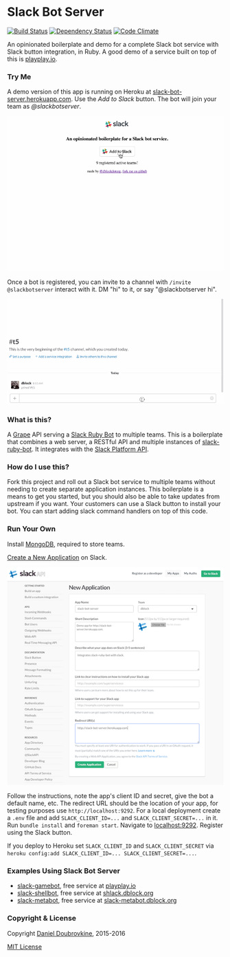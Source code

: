 Slack Bot Server
================

[![Build Status](https://travis-ci.org/dblock/slack-bot-server.svg?branch=master)](https://travis-ci.org/dblock/slack-bot-server)
[![Dependency Status](https://gemnasium.com/dblock/slack-bot-server.svg)](https://gemnasium.com/dblock/slack-bot-server)
[![Code Climate](https://codeclimate.com/github/dblock/slack-bot-server.svg)](https://codeclimate.com/github/dblock/slack-bot-server)

An opinionated boilerplate and demo for a complete Slack bot service with Slack button integration, in Ruby. A good demo of a service built on top of this is [playplay.io](http://playplay.io).

### Try Me

A demo version of this app is running on Heroku at [slack-bot-server.herokuapp.com](https://slack-bot-server.herokuapp.com). Use the _Add to Slack_ button. The bot will join your team as _@slackbotserver_.

![](images/slackbutton.gif)

Once a bot is registered, you can invite to a channel with `/invite @slackbotserver` interact with it. DM "hi" to it, or say "@slackbotserver hi".

![](images/slackbotserver.gif)

### What is this?

A [Grape](http://github.com/ruby-grape/grape) API serving a [Slack Ruby Bot](https://github.com/dblock/slack-ruby-bot) to multiple teams. This is a boilerplate that combines a web server, a RESTful API and multiple instances of [slack-ruby-bot](https://github.com/dblock/slack-ruby-bot). It integrates with the [Slack Platform API](https://medium.com/slack-developer-blog/launch-platform-114754258b91#.od3y71dyo).

### How do I use this?

Fork this project and roll out a Slack bot service to multiple teams without needing to create separate application instances. This boilerplate is a means to get you started, but you should also be able to take updates from upstream if you want. Your customers can use a Slack button to install your bot. You can start adding slack command handlers on top of this code.

### Run Your Own

Install [MongoDB](https://www.mongodb.org/downloads), required to store teams.

[Create a New Application](https://api.slack.com/applications/new) on Slack.

![](images/new.png)

Follow the instructions, note the app's client ID and secret, give the bot a default name, etc. The redirect URL should be the location of your app, for testing purposes use `http://localhost:9292`. For a local deployment create a `.env` file and add `SLACK_CLIENT_ID=...` and `SLACK_CLIENT_SECRET=...` in it. Run `bundle install` and `foreman start`. Navigate to [localhost:9292](http://localhost:9292). Register using the Slack button.

If you deploy to Heroku set `SLACK_CLIENT_ID` and `SLACK_CLIENT_SECRET` via `heroku config:add SLACK_CLIENT_ID=... SLACK_CLIENT_SECRET=...`.

### Examples Using Slack Bot Server

* [slack-gamebot](https://github.com/dblock/slack-gamebot), free service at [playplay.io](http://playplay.io)
* [slack-shellbot](https://github.com/dblock/slack-shellbot), free service at [shlack.dblock.org](http://shlack.dblock.org)
* [slack-metabot](https://github.com/dblock/slack-metabot), free service at [slack-metabot.dblock.org](http://slack-metabot.dblock.org)

### Copyright & License

Copyright [Daniel Doubrovkine](http://code.dblock.org), 2015-2016

[MIT License](LICENSE)

